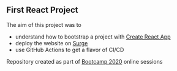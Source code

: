 ## First React Project

The aim of this project was to
- understand how to bootstrap a project with [Create React App](https://github.com/facebook/create-react-app)
- deploy the website on [Surge](https://surge.sh)
- use GitHub Actions to get a flavor of CI/CD

Repository created as part of [Bootcamp 2020](https://github.com/panacloud/bootcamp-2020) online sessions
